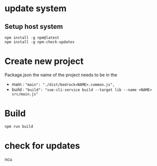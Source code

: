 # update system

## Setup host system

```
npm install -g npm@latest
npm install -g npm-check-updates
```

# Create new project

Package.json the name of the project needs to be in the

* main : ```"main": "./dist/bedrock<NAME>.common.js",```
* build : ```"build": "vue-cli-service build --target lib --name <NAME> src/main.js"```

# Build

```npm run build```

# check for updates

ncu
